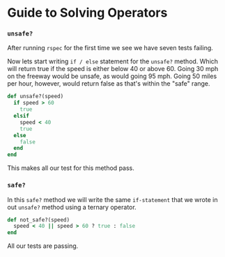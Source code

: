 # Guide to Solving Operators

### `unsafe?`

After running `rspec` for the first time we see we have seven tests failing.

Now lets start writing `if / else` statement for the `unsafe?` method. Which will return true if the speed is either below 40 or above 60. Going 30 mph on the freeway would be unsafe, as would going 95 mph. Going 50 miles per hour, however, would return false as that's within the "safe" range.

```ruby
def unsafe?(speed)
  if speed > 60 
    true
  elsif 
    speed < 40
    true
  else
    false
  end
end
```
This makes all our test for this method pass.

### `safe?`

In this `safe?` method we will write the same `if-statement` that we wrote in out `unsafe?` method using a ternary operator.

```ruby
def not_safe?(speed)
  speed < 40 || speed > 60 ? true : false
end
```
All our tests are passing.

